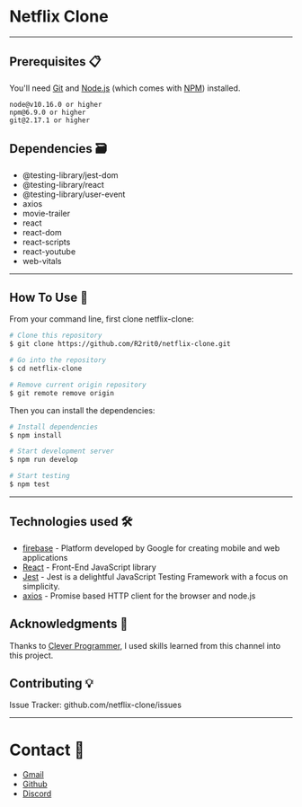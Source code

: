 # Netflix Clone
---
## Prerequisites 📋

You'll need [Git](https://git-scm.com) and [Node.js](https://nodejs.org/en/download/) (which comes with [NPM](http://npmjs.com)) installed.
```
node@v10.16.0 or higher
npm@6.9.0 or higher
git@2.17.1 or higher
```

## Dependencies 🗃️
- @testing-library/jest-dom
- @testing-library/react
- @testing-library/user-event
- axios
- movie-trailer
- react
- react-dom
- react-scripts
- react-youtube
- web-vitals
---

## How To Use 🔧

From your command line, first clone netflix-clone:

```bash
# Clone this repository
$ git clone https://github.com/R2rit0/netflix-clone.git

# Go into the repository
$ cd netflix-clone

# Remove current origin repository
$ git remote remove origin
```

Then you can install the dependencies:

```bash
# Install dependencies
$ npm install

# Start development server
$ npm run develop

# Start testing
$ npm test
```
---

## Technologies used 🛠️

- [firebase](https://firebase.google.com/) - Platform developed by Google for creating mobile and web applications
- [React](https://es.reactjs.org/) - Front-End JavaScript library
- [Jest](https://jestjs.io/) - Jest is a delightful JavaScript Testing Framework with a focus on simplicity.
- [axios](https://github.com/axios/axios) - Promise based HTTP client for the browser and node.js


## Acknowledgments 🎁

Thanks to [Clever Programmer](https://github.com/aneagoie), I used skills learned from this channel into this project.

## Contributing 💡
Issue Tracker: github.com/netflix-clone/issues

---

# Contact 💬
- [Gmail](https://mail.google.com/mail/u/0/?fs=1&to=ArturoM.Ducasse@gmail.com&su=Job-related&tf=cm "Gmail direct link")
- [Github](https://github.com/R2rit0 "Github profile")
- [Discord](https://discordapp.com/users/362837852507209730/ "Discord profile")
